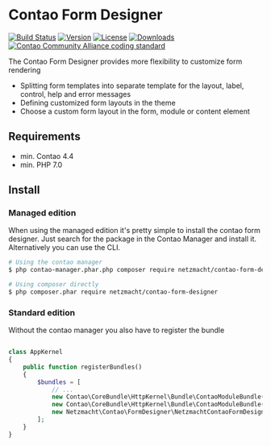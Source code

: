 Contao Form Designer
====================

[![Build Status](http://img.shields.io/travis/netzmacht/contao-form-designer/master.svg?style=flat-square)](https://travis-ci.org/netzmacht/contao-form-designer)
[![Version](http://img.shields.io/packagist/v/netzmacht/contao-form-designer.svg?style=flat-square)](http://packagist.org/packages/netzmacht/contao-form-designer)
[![License](http://img.shields.io/packagist/l/netzmacht/contao-form-designer.svg?style=flat-square)](http://packagist.org/packages/netzmacht/contao-form-designer)
[![Downloads](http://img.shields.io/packagist/dt/netzmacht/contao-form-designer.svg?style=flat-square)](http://packagist.org/packages/netzmacht/contao-form-designer)
[![Contao Community Alliance coding standard](http://img.shields.io/badge/cca-coding_standard-red.svg?style=flat-square)](https://github.com/contao-community-alliance/coding-standard)

The Contao Form Designer provides more flexibility to customize form rendering

 - Splitting form templates into separate template for the layout, label, control, help and error messages
 - Defining customized form layouts in the theme
 - Choose a custom form layout in the form, module or content element 

Requirements
------------

 - min. Contao 4.4
 - min. PHP 7.0 
 
 
Install
-------

### Managed edition

When using the managed edition it's pretty simple to install the contao form designer. Just search for the package in the
Contao Manager and install it. Alternatively you can use the CLI.  

```bash
# Using the contao manager
$ php contao-manager.phar.php composer require netzmacht/contao-form-designer

# Using composer directly
$ php composer.phar require netzmacht/contao-form-designer
```

### Standard edition

Without the contao manager you also have to register the bundle

```php

class AppKernel
{
    public function registerBundles()
    {
        $bundles = [
            // ...
            new Contao\CoreBundle\HttpKernel\Bundle\ContaoModuleBundle('metapalettes', $this->getRootDir()),
            new Contao\CoreBundle\HttpKernel\Bundle\ContaoModuleBundle('multicolumnwizard', $this->getRootDir()),
            new Netzmacht\Contao\FormDesigner\NetzmachtContaoFormDesignerBundle(),
        ];
    }
}

